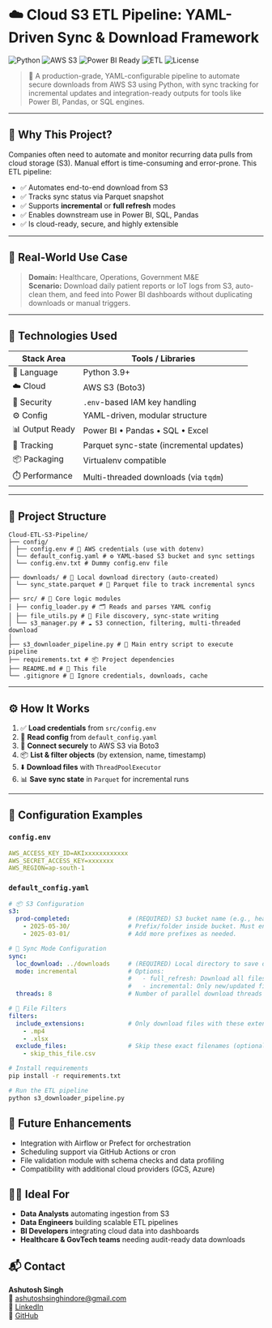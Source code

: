 # ☁️ Cloud S3 ETL Pipeline: YAML-Driven Sync & Download Framework

![Python](https://img.shields.io/badge/python-3.9+-blue)
![AWS S3](https://img.shields.io/badge/AWS-S3-orange)
![Power BI Ready](https://img.shields.io/badge/PowerBI-ready-yellowgreen)
![ETL](https://img.shields.io/badge/ETL-Cloud%20Pipeline-brightgreen)
![License](https://img.shields.io/badge/license-MIT-lightgrey)

> 🔄 A production-grade, YAML-configurable pipeline to automate secure downloads from AWS S3 using Python, with sync tracking for incremental updates and integration-ready outputs for tools like Power BI, Pandas, or SQL engines.

---

## 🚀 Why This Project?

Companies often need to automate and monitor recurring data pulls from cloud storage (S3). Manual effort is time-consuming and error-prone. This ETL pipeline:

- ✅ Automates end-to-end download from S3
- ✅ Tracks sync status via Parquet snapshot
- ✅ Supports **incremental** or **full refresh** modes
- ✅ Enables downstream use in Power BI, SQL, Pandas
- ✅ Is cloud-ready, secure, and highly extensible

---

## 🧠 Real-World Use Case

> **Domain:** Healthcare, Operations, Government M&E  
> **Scenario:** Download daily patient reports or IoT logs from S3, auto-clean them, and feed into Power BI dashboards without duplicating downloads or manual triggers.

---

## 🔧 Technologies Used

| Stack Area     | Tools / Libraries                         |
|----------------|-------------------------------------------|
| 🐍 Language     | Python 3.9+                               |
| ☁️ Cloud        | AWS S3 (Boto3)                            |
| 🔐 Security     | `.env`-based IAM key handling             |
| ⚙️ Config       | YAML-driven, modular structure            |
| 📊 Output Ready | Power BI • Pandas • SQL • Excel           |
| 🧪 Tracking     | Parquet sync-state (incremental updates)  |
| 📦 Packaging    | Virtualenv compatible                     |
| ⏱️ Performance  | Multi-threaded downloads (via `tqdm`)     |

---

## 📁 Project Structure
```
Cloud-ETL-S3-Pipeline/
├── config/
│ ├── config.env # 🔐 AWS credentials (use with dotenv)
│ └── default_config.yaml # ⚙️ YAML-based S3 bucket and sync settings
│ └── config.env.txt # Dummy config.env file
│
├── downloads/ # 📁 Local download directory (auto-created)
│ └── sync_state.parquet # 🧠 Parquet file to track incremental syncs
│
├── src/ # 🧠 Core logic modules
│ ├── config_loader.py # 🗂️ Reads and parses YAML config
│ ├── file_utils.py # 📄 File discovery, sync-state writing
│ └── s3_manager.py # ☁️ S3 connection, filtering, multi-threaded download
│
├── s3_downloader_pipeline.py # 🚀 Main entry script to execute pipeline
├── requirements.txt # 📦 Project dependencies
├── README.md # 📘 This file
└── .gitignore # 🚫 Ignore credentials, downloads, cache
```
---

## ⚙️ How It Works

1. ✅ **Load credentials** from `src/config.env`
2. 📑 **Read config** from `default_config.yaml`
3. 🔐 **Connect securely** to AWS S3 via Boto3
4. 📦 **List & filter objects** (by extension, name, timestamp)
5. ⬇️ **Download files** with `ThreadPoolExecutor`
6. 📊 **Save sync state** in `Parquet` for incremental runs

---

## 📄 Configuration Examples

### `config.env`
```yaml
AWS_ACCESS_KEY_ID=AKIxxxxxxxxxxxx
AWS_SECRET_ACCESS_KEY=xxxxxxx
AWS_REGION=ap-south-1
```

### `default_config.yaml`
```yaml
# 📦 S3 Configuration
s3:
  prod-completed:                # (REQUIRED) S3 bucket name (e.g., healthcare-data-bucket)
    - 2025-05-30/                # Prefix/folder inside bucket. Must end with '/'.
    - 2025-03-01/                # Add more prefixes as needed.

# 🔄 Sync Mode Configuration
sync:
  loc_download: ../downloads     # (REQUIRED) Local directory to save downloaded files.
  mode: incremental              # Options:
                                 #   - full_refresh: Download all files
                                 #   - incremental: Only new/updated files
  threads: 8                     # Number of parallel download threads (default: 12)

# 🎯 File Filters
filters:
  include_extensions:            # Only download files with these extensions
    - .mp4
    - .xlsx
  exclude_files:                 # Skip these exact filenames (optional)
    - skip_this_file.csv
```

```bash
# Install requirements
pip install -r requirements.txt

# Run the ETL pipeline
python s3_downloader_pipeline.py
```

## 🧪 Future Enhancements
- Integration with Airflow or Prefect for orchestration  
- Scheduling support via GitHub Actions or cron  
- File validation module with schema checks and data profiling  
- Compatibility with additional cloud providers (GCS, Azure)

## 🧑💼 Ideal For
- **Data Analysts** automating ingestion from S3  
- **Data Engineers** building scalable ETL pipelines  
- **BI Developers** integrating cloud data into dashboards  
- **Healthcare & GovTech teams** needing audit-ready data downloads

## 📬 Contact

**Ashutosh Singh**  
📧 [ashutoshsinghindore@gmail.com](mailto:ashutoshsinghindore@gmail.com)  
🔗 [LinkedIn](https://linkedin.com/in/ashutoshsinghindore)  
🐙 [GitHub](https://github.com/AshutoshsinghIndore)
